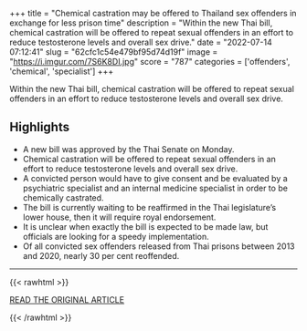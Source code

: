 +++
title = "Chemical castration may be offered to Thailand sex offenders in exchange for less prison time"
description = "Within the new Thai bill, chemical castration will be offered to repeat sexual offenders in an effort to reduce testosterone levels and overall sex drive."
date = "2022-07-14 07:12:41"
slug = "62cfc1c54e479bf95d74d19f"
image = "https://i.imgur.com/7S6K8DI.jpg"
score = "787"
categories = ['offenders', 'chemical', 'specialist']
+++

Within the new Thai bill, chemical castration will be offered to repeat sexual offenders in an effort to reduce testosterone levels and overall sex drive.

## Highlights

- A new bill was approved by the Thai Senate on Monday.
- Chemical castration will be offered to repeat sexual offenders in an effort to reduce testosterone levels and overall sex drive.
- A convicted person would have to give consent and be evaluated by a psychiatric specialist and an internal medicine specialist in order to be chemically castrated.
- The bill is currently waiting to be reaffirmed in the Thai legislature’s lower house, then it will require royal endorsement.
- It is unclear when exactly the bill is expected to be made law, but officials are looking for a speedy implementation.
- Of all convicted sex offenders released from Thai prisons between 2013 and 2020, nearly 30 per cent reoffended.

---

{{< rawhtml >}}
  <p class="article-category">
    <a target="_blank" href="https://globalnews.ca/news/8986660/thailand-bill-sexual-offenders-chemical-castration/">READ THE ORIGINAL ARTICLE</a>
  </p>
{{< /rawhtml >}}
